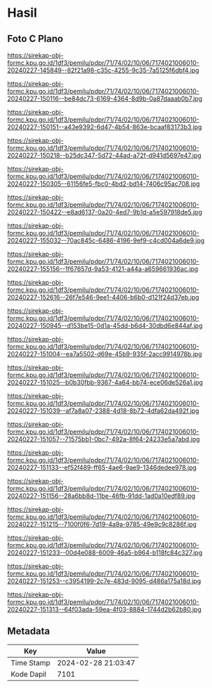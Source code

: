 # Hasil

## Foto C Plano

https://sirekap-obj-formc.kpu.go.id/1df3/pemilu/pdpr/71/74/02/10/06/7174021006010-20240227-145849--82f21a98-c35c-4255-9c35-7a5125f6dbf4.jpg

https://sirekap-obj-formc.kpu.go.id/1df3/pemilu/pdpr/71/74/02/10/06/7174021006010-20240227-150116--be84dc73-6169-4364-8d9b-0a87daaab0b7.jpg

https://sirekap-obj-formc.kpu.go.id/1df3/pemilu/pdpr/71/74/02/10/06/7174021006010-20240227-150151--a43e9392-6d47-4b54-863e-bcaaf83173b3.jpg

https://sirekap-obj-formc.kpu.go.id/1df3/pemilu/pdpr/71/74/02/10/06/7174021006010-20240227-150218--b25dc347-5d72-44ad-a72f-d941d5697e47.jpg

https://sirekap-obj-formc.kpu.go.id/1df3/pemilu/pdpr/71/74/02/10/06/7174021006010-20240227-150305--61156fe5-fbc0-4bd2-bd14-7406c95ac708.jpg

https://sirekap-obj-formc.kpu.go.id/1df3/pemilu/pdpr/71/74/02/10/06/7174021006010-20240227-150422--e8ad6137-0a20-4ed7-9b1d-a5e597918de5.jpg

https://sirekap-obj-formc.kpu.go.id/1df3/pemilu/pdpr/71/74/02/10/06/7174021006010-20240227-155032--70ac845c-6486-4196-9ef9-c4cd004a6de9.jpg

https://sirekap-obj-formc.kpu.go.id/1df3/pemilu/pdpr/71/74/02/10/06/7174021006010-20240227-155156--1f67657d-9a53-4121-a44a-a659661936ac.jpg

https://sirekap-obj-formc.kpu.go.id/1df3/pemilu/pdpr/71/74/02/10/06/7174021006010-20240227-152616--26f7e546-9ee1-4406-b6b0-d121f24d37eb.jpg

https://sirekap-obj-formc.kpu.go.id/1df3/pemilu/pdpr/71/74/02/10/06/7174021006010-20240227-150945--d153be15-0d1a-45dd-b6d4-30dbd6e844af.jpg

https://sirekap-obj-formc.kpu.go.id/1df3/pemilu/pdpr/71/74/02/10/06/7174021006010-20240227-151004--ea7a5502-d69e-45b9-935f-2acc9914978b.jpg

https://sirekap-obj-formc.kpu.go.id/1df3/pemilu/pdpr/71/74/02/10/06/7174021006010-20240227-151025--b0b30fbb-9367-4a64-bb74-ece06de526a1.jpg

https://sirekap-obj-formc.kpu.go.id/1df3/pemilu/pdpr/71/74/02/10/06/7174021006010-20240227-151039--af7a8a07-2388-4d18-8b72-4dfa62da492f.jpg

https://sirekap-obj-formc.kpu.go.id/1df3/pemilu/pdpr/71/74/02/10/06/7174021006010-20240227-151057--71575bb1-0bc7-492a-8f64-24233e5a7abd.jpg

https://sirekap-obj-formc.kpu.go.id/1df3/pemilu/pdpr/71/74/02/10/06/7174021006010-20240227-151133--ef52f489-ff65-4ae6-9ae9-1346dedee978.jpg

https://sirekap-obj-formc.kpu.go.id/1df3/pemilu/pdpr/71/74/02/10/06/7174021006010-20240227-151156--28a6bb8d-11be-46fb-91dd-1ad0a10edf89.jpg

https://sirekap-obj-formc.kpu.go.id/1df3/pemilu/pdpr/71/74/02/10/06/7174021006010-20240227-151215--7100f0f6-7d19-4a9a-9785-49e9c9c8286f.jpg

https://sirekap-obj-formc.kpu.go.id/1df3/pemilu/pdpr/71/74/02/10/06/7174021006010-20240227-151233--00d4e088-6009-46a5-b964-b118fc84c327.jpg

https://sirekap-obj-formc.kpu.go.id/1df3/pemilu/pdpr/71/74/02/10/06/7174021006010-20240227-151253--c3954199-2c7e-483d-9095-d486a175a18d.jpg

https://sirekap-obj-formc.kpu.go.id/1df3/pemilu/pdpr/71/74/02/10/06/7174021006010-20240227-151313--64f03ada-59ea-4f03-8884-1744d2b62b80.jpg


## Metadata

| Key        | Value               |
| ---------- | ------------------- |
| Time Stamp | 2024-02-28 21:03:47 |
| Kode Dapil | 7101                |



